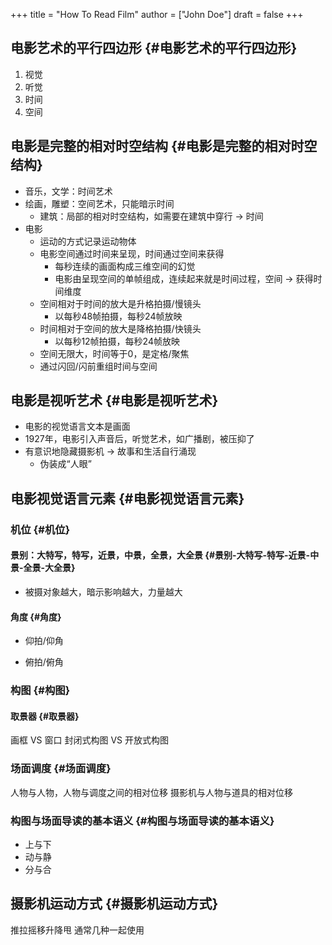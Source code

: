 +++
title = "How To Read Film"
author = ["John Doe"]
draft = false
+++

## 电影艺术的平行四边形 {#电影艺术的平行四边形}

1.  视觉
2.  听觉
3.  时间
4.  空间


## 电影是完整的相对时空结构 {#电影是完整的相对时空结构}

-   音乐，文学：时间艺术
-   绘画，雕塑：空间艺术，只能暗示时间
    -   建筑：局部的相对时空结构，如需要在建筑中穿行 -> 时间
-   电影
    -   运动的方式记录运动物体
    -   电影空间通过时间来呈现，时间通过空间来获得
        -   每秒连续的画面构成三维空间的幻觉
        -   电影由呈现空间的单帧组成，连续起来就是时间过程，空间 -> 获得时间维度
    -   空间相对于时间的放大是升格拍摄/慢镜头
        -   以每秒48帧拍摄，每秒24帧放映
    -   时间相对于空间的放大是降格拍摄/快镜头
        -   以每秒12帧拍摄，每秒24帧放映
    -   空间无限大，时间等于0，是定格/聚焦
    -   通过闪回/闪前重组时间与空间


## 电影是视听艺术 {#电影是视听艺术}

-   电影的视觉语言文本是画面
-   1927年，电影引入声音后，听觉艺术，如广播剧，被压抑了
-   有意识地隐藏摄影机 -> 故事和生活自行涌现
    -   伪装成“人眼”


## 电影视觉语言元素 {#电影视觉语言元素}


### 机位 {#机位}


#### 景别：大特写，特写，近景，中景，全景，大全景 {#景别-大特写-特写-近景-中景-全景-大全景}

<!--list-separator-->

-  被摄对象越大，暗示影响越大，力量越大


#### 角度 {#角度}

<!--list-separator-->

-  仰拍/仰角

<!--list-separator-->

-  俯拍/俯角


### 构图 {#构图}


#### 取景器 {#取景器}

画框 VS 窗口
封闭式构图 VS 开放式构图


### 场面调度 {#场面调度}

人物与人物，人物与调度之间的相对位移
摄影机与人物与道具的相对位移


### 构图与场面导读的基本语义 {#构图与场面导读的基本语义}

-   上与下
-   动与静
-   分与合


## 摄影机运动方式 {#摄影机运动方式}

推拉摇移升降甩
通常几种一起使用
